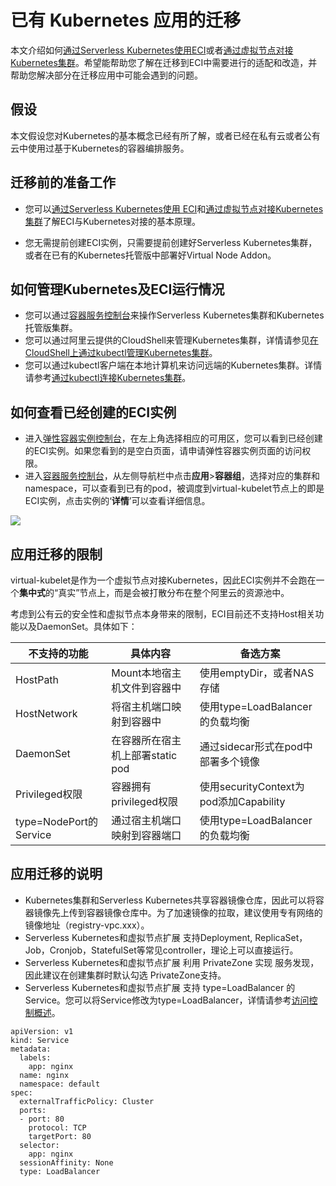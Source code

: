 # 已有 Kubernetes 应用的迁移

本文介绍如何[通过Serverless Kubernetes使用ECI]()或者[通过虚拟节点对接Kubernetes集群]()。希望能帮助您了解在迁移到ECI中需要进行的适配和改造，并帮助您解决部分在迁移应用中可能会遇到的问题。

## 假设

本文假设您对Kubernetes的基本概念已经有所了解，或者已经在私有云或者公有云中使用过基于Kubernetes的容器编排服务。

## 迁移前的准备工作

-   您可以[通过Serverless Kubernetes使用 ECI]()和[通过虚拟节点对接Kubernetes集群]()了解ECI与Kubernetes对接的基本原理。

-   您无需提前创建ECI实例，只需要提前创建好Serverless Kubernetes集群，或者在已有的Kubernetes托管版中部署好Virtual Node Addon。


## 如何管理Kubernetes及ECI运行情况

-   您可以通过[容器服务控制台](https://cs.console.aliyun.com/)来操作Serverless Kubernetes集群和Kubernetes托管版集群。
-   您可以通过阿里云提供的CloudShell来管理Kubernetes集群，详情请参见[在CloudShell上通过kubectl管理Kubernetes集群](/intl.zh-CN/Kubernetes集群用户指南/集群管理/连接集群/在CloudShell上通过kubectl管理Kubernetes集群.md)。
-   您可以通过kubectl客户端在本地计算机来访问远端的Kubernetes集群。详情请参考[通过kubectl连接Kubernetes集群](/intl.zh-CN/Kubernetes集群用户指南/集群管理/连接集群/通过kubectl连接Kubernetes集群.md)。

## 如何查看已经创建的ECI实例

-   进入[弹性容器实例控制台](https://eci.console.aliyun.com)，在左上角选择相应的可用区，您可以看到已经创建的ECI实例。如果您看到的是空白页面，请申请弹性容器实例页面的访问权限。
-   进入[容器服务控制台](https://cs.console.aliyun.com/)，从左侧导航栏中点击**应用**\>**容器组**，选择对应的集群和namespace，可以查看到已有的pod，被调度到virtual-kubelet节点上的即是ECI实例，点击实例的‘**详情**’可以查看详细信息。

![](http://docs-aliyun.cn-hangzhou.oss.aliyun-inc.com/assets/pic/140797/cn_zh/1570607472780/eci-pod.png)

## 应用迁移的限制

virtual-kubelet是作为一个虚拟节点对接Kubernetes，因此ECI实例并不会跑在一个**集中式**的“真实”节点上，而是会被打散分布在整个阿里云的资源池中。

考虑到公有云的安全性和虚拟节点本身带来的限制，ECI目前还不支持Host相关功能以及DaemonSet。具体如下：

|不支持的功能|具体内容|备选方案|
|------|----|----|
|HostPath|Mount本地宿主机文件到容器中|使用emptyDir，或者NAS存储|
|HostNetwork|将宿主机端口映射到容器中|使用type=LoadBalancer的负载均衡|
|DaemonSet|在容器所在宿主机上部署static pod|通过sidecar形式在pod中部署多个镜像|
|Privileged权限|容器拥有privileged权限|使用securityContext为pod添加Capability|
|type=NodePort的Service|通过宿主机端口映射到容器端口|使用type=LoadBalancer的负载均衡|

## 应用迁移的说明

-   Kubernetes集群和Serverless Kubernetes共享容器镜像仓库，因此可以将容器镜像先上传到容器镜像仓库中。为了加速镜像的拉取，建议使用专有网络的镜像地址（registry-vpc.xxx）。
-   Serverless Kubernetes和虚拟节点扩展 支持Deployment, ReplicaSet，Job，Cronjob，StatefulSet等常见controller，理论上可以直接运行。
-   Serverless Kubernetes和虚拟节点扩展 利用 PrivateZone 实现 服务发现，因此建议在创建集群时默认勾选 PrivateZone支持。
-   Serverless Kubernetes和虚拟节点扩展 支持 type=LoadBalancer 的Service。您可以将Service修改为type=LoadBalancer，详情请参考[访问控制概述](https://help.aliyun.com/document_detail/85979.html?spm=a2c4g.11186623.6.643.53be555cua9npz)。

```
apiVersion: v1
kind: Service
metadata:
  labels:
    app: nginx
  name: nginx
  namespace: default
spec:
  externalTrafficPolicy: Cluster
  ports:
  - port: 80
    protocol: TCP
    targetPort: 80
  selector:
    app: nginx
  sessionAffinity: None
  type: LoadBalancer
```

